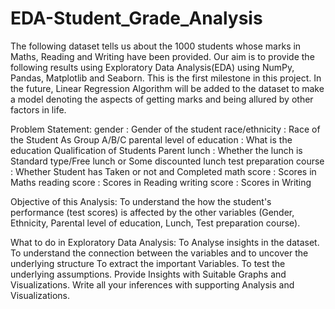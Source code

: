 # EDA-Student_Grade_Analysis

The following dataset tells us about the 1000 students whose marks in Maths, Reading and Writing have been provided.
Our aim is to provide the following results using Exploratory Data Analysis(EDA) using NumPy, Pandas, Matplotlib and Seaborn.
This is the first milestone in this project. In the future, Linear Regression Algorithm will be added to the dataset to 
make a model denoting the aspects of getting marks and being allured by other factors in life.

Problem Statement:
gender                         : Gender of the student
race/ethnicity                 : Race of the Student As Group A/B/C
parental level of education    : What is the education Qualification of Students Parent
lunch                          : Whether the lunch is Standard type/Free lunch or Some discounted lunch
test preparation course        : Whether Student has Taken or not and Completed
math score                     : Scores in Maths
reading score                  : Scores in Reading
writing score                  : Scores in Writing


Objective of this Analysis:
To understand the how the student's performance (test scores) is affected by the other variables (Gender, Ethnicity, Parental level of education, Lunch, Test preparation course).


What to do in  Exploratory Data Analysis:
To Analyse insights in the dataset.
To understand the connection between the variables and to uncover the underlying structure
To extract the important Variables.
To test the underlying assumptions.
Provide Insights with Suitable Graphs and Visualizations.
Write all your inferences with supporting Analysis and Visualizations.
